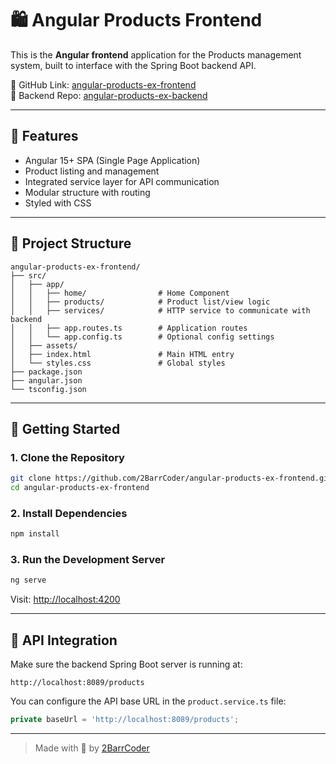
# 🛍️ Angular Products Frontend

This is the **Angular frontend** application for the Products management system, built to interface with the Spring Boot backend API.

📌 GitHub Link: [angular-products-ex-frontend](https://github.com/2BarrCoder/angular-products-ex-frontend)  
🔗 Backend Repo: [angular-products-ex-backend](https://github.com/2BarrCoder/angular-products-ex-backend)

---

## 🌟 Features

- Angular 15+ SPA (Single Page Application)
- Product listing and management
- Integrated service layer for API communication
- Modular structure with routing
- Styled with CSS

---

## 📁 Project Structure

```
angular-products-ex-frontend/
├── src/
│   ├── app/
│   │   ├── home/                # Home Component
│   │   ├── products/            # Product list/view logic
│   │   ├── services/            # HTTP service to communicate with backend
│   │   ├── app.routes.ts        # Application routes
│   │   └── app.config.ts        # Optional config settings
│   ├── assets/
│   ├── index.html               # Main HTML entry
│   └── styles.css               # Global styles
├── package.json
├── angular.json
└── tsconfig.json
```

---

## 🚀 Getting Started

### 1. Clone the Repository

```bash
git clone https://github.com/2BarrCoder/angular-products-ex-frontend.git
cd angular-products-ex-frontend
```

### 2. Install Dependencies

```bash
npm install
```

### 3. Run the Development Server

```bash
ng serve
```

Visit: [http://localhost:4200](http://localhost:4200)

---

## 🔌 API Integration

Make sure the backend Spring Boot server is running at:

```
http://localhost:8089/products
```

You can configure the API base URL in the `product.service.ts` file:

```ts
private baseUrl = 'http://localhost:8089/products';
```

---

> Made with 💙 by [2BarrCoder](https://github.com/2BarrCoder)
